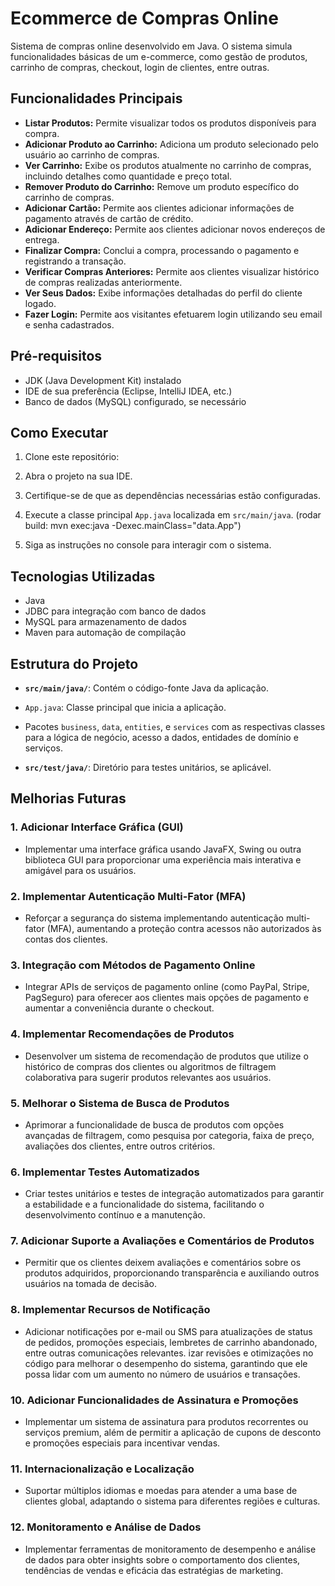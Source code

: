 # Ecommerce de Compras Online

Sistema de compras online desenvolvido em Java. O sistema simula funcionalidades básicas de um e-commerce, como gestão de produtos, carrinho de compras, checkout, login de clientes, entre outras.

## Funcionalidades Principais

- **Listar Produtos:** Permite visualizar todos os produtos disponíveis para compra.
- **Adicionar Produto ao Carrinho:** Adiciona um produto selecionado pelo usuário ao carrinho de compras.
- **Ver Carrinho:** Exibe os produtos atualmente no carrinho de compras, incluindo detalhes como quantidade e preço total.
- **Remover Produto do Carrinho:** Remove um produto específico do carrinho de compras.
- **Adicionar Cartão:** Permite aos clientes adicionar informações de pagamento através de cartão de crédito.
- **Adicionar Endereço:** Permite aos clientes adicionar novos endereços de entrega.
- **Finalizar Compra:** Conclui a compra, processando o pagamento e registrando a transação.
- **Verificar Compras Anteriores:** Permite aos clientes visualizar histórico de compras realizadas anteriormente.
- **Ver Seus Dados:** Exibe informações detalhadas do perfil do cliente logado.
- **Fazer Login:** Permite aos visitantes efetuarem login utilizando seu email e senha cadastrados.

## Pré-requisitos

- JDK (Java Development Kit) instalado
- IDE de sua preferência (Eclipse, IntelliJ IDEA, etc.)
- Banco de dados (MySQL) configurado, se necessário

## Como Executar

1. Clone este repositório:

2. Abra o projeto na sua IDE.

3. Certifique-se de que as dependências necessárias estão configuradas.

4. Execute a classe principal `App.java` localizada em `src/main/java`. (rodar build: mvn exec:java -Dexec.mainClass="data.App")

5. Siga as instruções no console para interagir com o sistema.

## Tecnologias Utilizadas

- Java
- JDBC para integração com banco de dados
- MySQL para armazenamento de dados
- Maven para automação de compilação

## Estrutura do Projeto

- **`src/main/java/`**: Contém o código-fonte Java da aplicação.
- `App.java`: Classe principal que inicia a aplicação.
- Pacotes `business`, `data`, `entities`, e `services` com as respectivas classes para a lógica de negócio, acesso a dados, entidades de domínio e serviços.

- **`src/test/java/`**: Diretório para testes unitários, se aplicável.

## Melhorias Futuras

### 1. Adicionar Interface Gráfica (GUI)
   - Implementar uma interface gráfica usando JavaFX, Swing ou outra biblioteca GUI para proporcionar uma experiência mais interativa e amigável para os usuários.

### 2. Implementar Autenticação Multi-Fator (MFA)
   - Reforçar a segurança do sistema implementando autenticação multi-fator (MFA), aumentando a proteção contra acessos não autorizados às contas dos clientes.

### 3. Integração com Métodos de Pagamento Online
   - Integrar APIs de serviços de pagamento online (como PayPal, Stripe, PagSeguro) para oferecer aos clientes mais opções de pagamento e aumentar a conveniência durante o checkout.

### 4. Implementar Recomendações de Produtos
   - Desenvolver um sistema de recomendação de produtos que utilize o histórico de compras dos clientes ou algoritmos de filtragem colaborativa para sugerir produtos relevantes aos usuários.

### 5. Melhorar o Sistema de Busca de Produtos
   - Aprimorar a funcionalidade de busca de produtos com opções avançadas de filtragem, como pesquisa por categoria, faixa de preço, avaliações dos clientes, entre outros critérios.

### 6. Implementar Testes Automatizados
   - Criar testes unitários e testes de integração automatizados para garantir a estabilidade e a funcionalidade do sistema, facilitando o desenvolvimento contínuo e a manutenção.

### 7. Adicionar Suporte a Avaliações e Comentários de Produtos
   - Permitir que os clientes deixem avaliações e comentários sobre os produtos adquiridos, proporcionando transparência e auxiliando outros usuários na tomada de decisão.

### 8. Implementar Recursos de Notificação
   - Adicionar notificações por e-mail ou SMS para atualizações de status de pedidos, promoções especiais, lembretes de carrinho abandonado, entre outras comunicações relevantes.
izar revisões e otimizações no código para melhorar o desempenho do sistema, garantindo que ele possa lidar com um aumento no número de usuários e transações.

### 10. Adicionar Funcionalidades de Assinatura e Promoções
   - Implementar um sistema de assinatura para produtos recorrentes ou serviços premium, além de permitir a aplicação de cupons de desconto e promoções especiais para incentivar vendas.

### 11. Internacionalização e Localização
   - Suportar múltiplos idiomas e moedas para atender a uma base de clientes global, adaptando o sistema para diferentes regiões e culturas.

### 12. Monitoramento e Análise de Dados
   - Implementar ferramentas de monitoramento de desempenho e análise de dados para obter insights sobre o comportamento dos clientes, tendências de vendas e eficácia das estratégias de marketing.
